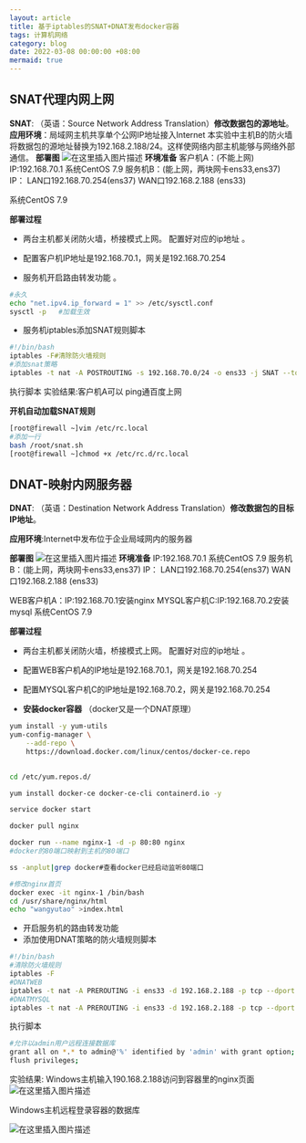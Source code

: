 ```yaml
---
layout: article
title: 基于iptables的SNAT+DNAT发布docker容器
tags: 计算机网络
category: blog
date: 2022-03-08 00:00:00 +08:00
mermaid: true
---
```


## SNAT代理内网上网
**SNAT**: （英语：Source Network Address Translation）**修改数据包的源地址**。
**应用环境**：局域网主机共享单个公网IP地址接入Internet
本实验中主机B的防火墙将数据包的源地址替换为192.168.2.188/24。这样使网络内部主机能够与网络外部通信。
**部署图**
![在这里插入图片描述](https://img-blog.csdnimg.cn/f2d2fd04fb99426eaae64b138bf1be69.png?客户机x-oss-process=image/watermark,type_d3F5LXplbmhlaQ,shadow_50,text_Q1NETiBAeXV0YW9fNTE3,size_20,color_FFFFFF,t_70,g_se,x_16)
**环境准备**
客户机A：(不能上网)
IP:192.168.70.1    系统CentOS 7.9
服务机B：(能上网，两块网卡ens33,ens37)
IP：
 LAN口192.168.70.254(ens37)
WAN口192.168.2.188 (ens33)  
    
  系统CentOS 7.9
  
  **部署过程**
   - 两台主机都关闭防火墙，桥接模式上网。
配置好对应的ip地址 。
- 配置客户机IP地址是192.168.70.1，网关是192.168.70.254

 -  服务机开启路由转发功能  。

```bash
#永久
echo "net.ipv4.ip_forward = 1" >> /etc/sysctl.conf 
sysctl -p   #加载生效
```
- 服务机iptables添加SNAT规则脚本

```bash
#!/bin/bash
iptables -F#清除防火墙规则
#添加snat策略
iptables -t nat -A POSTROUTING -s 192.168.70.0/24 -o ens33 -j SNAT --to-source 192.168.2.188
```
执行脚本
实验结果:客户机A可以 ping通百度上网

**开机自动加载SNAT规则**

```bash
[root@firewall ~]vim /etc/rc.local 
#添加一行
bash /root/snat.sh
[root@firewall ~]chmod +x /etc/rc.d/rc.local 
```

## DNAT-映射内网服务器
**DNAT**: （英语：Destination Network Address Translation）**修改数据包的目标IP地址**。

 **应用环境**:Internet中发布位于企业局域网内的服务器
 
 **部署图**
![在这里插入图片描述](https://img-blog.csdnimg.cn/7afa9562b30b4be1b74b64330e80bec3.png?x-oss-process=image/watermark,type_d3F5LXplbmhlaQ,shadow_50,text_Q1NETiBAeXV0YW9fNTE3,size_20,color_FFFFFF,t_70,g_se,x_16)
**环境准备**
IP:192.168.70.1    系统CentOS 7.9
服务机B：(能上网，两块网卡ens33,ens37)
IP：
  LAN口192.168.70.254(ens37)
	WAN口192.168.2.188 (ens33)  
    
   WEB客户机A：IP:192.168.70.1安装nginx
   MYSQL客户机C:IP:192.168.70.2安装mysql
  系统CentOS 7.9
  
**部署过程**
- 两台主机都关闭防火墙，桥接模式上网。
配置好对应的ip地址 。
- 配置WEB客户机A的IP地址是192.168.70.1，网关是192.168.70.254
- 配置MYSQL客户机C的IP地址是192.168.70.2，网关是192.168.70.254

-  **安装docker容器**
（docker又是一个DNAT原理）
```bash
yum install -y yum-utils
yum-config-manager \
    --add-repo \
    https://download.docker.com/linux/centos/docker-ce.repo
 
```

```bash
cd /etc/yum.repos.d/
```

```bash
yum install docker-ce docker-ce-cli containerd.io -y
```

```bash
service docker start
```

```bash
docker pull nginx
```

```bash
docker run --name nginx-1 -d -p 80:80 nginx
#docker的80端口映射到主机的80端口
```

```bash
ss -anplut|grep docker#查看docker已经启动监听80端口
```

```bash
#修改nginx首页
docker exec -it nginx-1 /bin/bash
cd /usr/share/nginx/html
echo "wangyutao" >index.html
```

- 开启服务机的路由转发功能
- 添加使用DNAT策略的防火墙规则脚本

```bash
#!/bin/bash
#清除防火墙规则
iptables -F
#DNATWEB
iptables -t nat -A PREROUTING -i ens33 -d 192.168.2.188 -p tcp --dport 80 -j DNAT --to-destination 192.168.70.1:80
#DNATMYSQL
iptables -t nat -A PREROUTING -i ens33 -d 192.168.2.188 -p tcp --dport 3306 -j DNAT --to-destination 192.168.70.2:3306
```
执行脚本
```bash
#允许以admin用户远程连接数据库
grant all on *.* to admin@'%' identified by 'admin' with grant option;
flush privileges;
```

实验结果:
Windows主机输入190.168.2.188访问到容器里的nginx页面
![在这里插入图片描述](https://img-blog.csdnimg.cn/8f896d83656b4d14af957f6e524f4ef8.png?x-oss-process=image/watermark,type_d3F5LXplbmhlaQ,shadow_50,text_Q1NETiBAeXV0YW9fNTE3,size_16,color_FFFFFF,t_70,g_se,x_16)

Windows主机远程登录容器的数据库

![在这里插入图片描述](https://img-blog.csdnimg.cn/93aa0ca93e5e45b7bf2428f79d953fe5.png?x-oss-process=image/watermark,type_d3F5LXplbmhlaQ,shadow_50,text_Q1NETiBAeXV0YW9fNTE3,size_20,color_FFFFFF,t_70,g_se,x_16)

